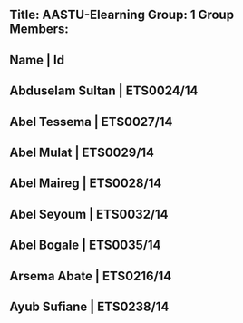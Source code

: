 Title: AASTU-Elearning
Group: 1
Group Members:
------------------------------------------------------------------------------------------------------
Name                         |    Id
------------------------------------------------------------------------------------------------------
Abduselam Sultan             |  ETS0024/14
------------------------------------------------------------------------------------------------------
Abel Tessema                 |  ETS0027/14
------------------------------------------------------------------------------------------------------
Abel Mulat                   |  ETS0029/14
------------------------------------------------------------------------------------------------------
Abel Maireg                  |  ETS0028/14
------------------------------------------------------------------------------------------------------
Abel Seyoum                  |  ETS0032/14
------------------------------------------------------------------------------------------------------
Abel Bogale                  |  ETS0035/14
------------------------------------------------------------------------------------------------------
Arsema Abate                 |  ETS0216/14
------------------------------------------------------------------------------------------------------
Ayub Sufiane                 |  ETS0238/14
------------------------------------------------------------------------------------------------------
